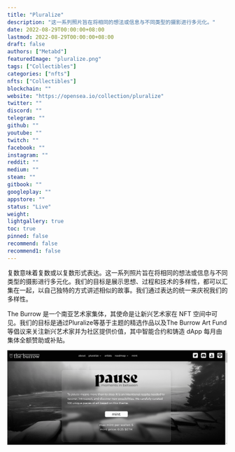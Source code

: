 ```yaml
---
title: "Pluralize"
description: "这一系列照片旨在将相同的想法或信息与不同类型的摄影进行多元化。"
date: 2022-08-29T00:00:00+08:00
lastmod: 2022-08-29T00:00:00+08:00
draft: false
authors: ["Metabd"]
featuredImage: "pluralize.png"
tags: ["Collectibles"]
categories: ["nfts"]
nfts: ["Collectibles"]
blockchain: ""
website: "https://opensea.io/collection/pluralize"
twitter: ""
discord: ""
telegram: ""
github: ""
youtube: ""
twitch: ""
facebook: ""
instagram: ""
reddit: ""
medium: ""
steam: ""
gitbook: ""
googleplay: ""
appstore: ""
status: "Live"
weight: 
lightgallery: true
toc: true
pinned: false
recommend: false
recommend1: false
---
```

复数意味着复数或以复数形式表达。这一系列照片旨在将相同的想法或信息与不同类型的摄影进行多元化。我们的目标是展示思想、过程和技术的多样性，都可以汇集在一起，以自己独特的方式讲述相似的故事。我们通过表达的统一来庆祝我们的多样性。

The Burrow 是一个南亚艺术家集体，其使命是让新兴艺术家在 NFT 空间中可见。我们的目标是通过Pluralize等基于主题的精选作品以及The Burrow Art Fund等倡议来关注新兴艺术家并为社区提供价值，其中智能合约和铸造 dApp 每月由集体全额赞助或补贴。

![nft](21312_new.png)